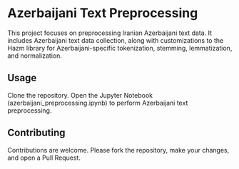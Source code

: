 # Azerbaijani Text Preprocessing
This project focuses on preprocessing Iranian Azerbaijani text data. It includes Azerbaijani text data collection, along with customizations to the Hazm library for Azerbaijani-specific tokenization, stemming, lemmatization, and normalization.

## Usage
Clone the repository.
Open the Jupyter Notebook (azerbaijani_preprocessing.ipynb) to perform Azerbaijani text preprocessing.
## Contributing
Contributions are welcome. Please fork the repository, make your changes, and open a Pull Request.
